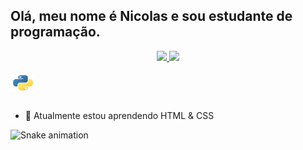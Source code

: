 ## Olá, meu nome é Nicolas e sou estudante de programação.

<div align=center>
  <a href="https://github.com/nicolaspiet">
  <img height="180em" src="https://github-readme-stats.vercel.app/api?username=nicolaspiet&show_icons=true&theme=apprentice&include_all_commits=true&count_private=true"/>
  <img height="180em" src="https://github-readme-stats.vercel.app/api/top-langs/?username=nicolaspiet&layout=compact&langs_count=1&theme=apprentice"/>
<a/>
</div>


<div style="display: inline_block"><br>
  <img align="center" alt="Nicolas-Python" height="30" width="40" src="https://raw.githubusercontent.com/devicons/devicon/master/icons/python/python-original.svg">
</div>

  ##

- 🌱 Atualmente estou aprendendo HTML & CSS

![Snake animation](https://github.com/nicolaspiet/nicolaspiet/blob/output/github-contribution-grid-snake.svg)
